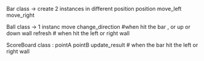 Bar class -> create 2 instances in different position 
	position
	move_left
	move_right

Ball class -> 1 instanc 
	move 
	change_direction #when hit the bar , or up or down wall 
	refresh # when hit the left or right wall 
	
ScoreBoard class :
	pointA
	pointB
	update_result # when the bar hit the left or right wall 
	
